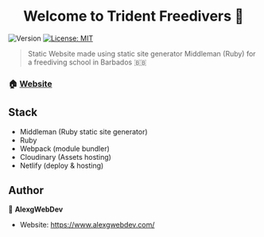 <h1 align="center">Welcome to Trident Freedivers 👋</h1>
<p>
  <img alt="Version" src="https://img.shields.io/badge/version-1.0.0-blue.svg?cacheSeconds=2592000" />
  <a href="#" target="_blank">
    <img alt="License: MIT" src="https://img.shields.io/badge/License-MIT-yellow.svg" />
  </a>
</p>

> Static Website made using static site generator Middleman (Ruby) for a freediving school in Barbados 🇧🇧

### 🏠 [Website](https://www.tridentfreedivers.com/)

## Stack
- Middleman (Ruby static site generator)
- Ruby
- Webpack (module bundler)
- Cloudinary (Assets hosting)
- Netlify (deploy & hosting)

## Author

👤 **AlexgWebDev**

* Website: https://www.alexgwebdev.com/

